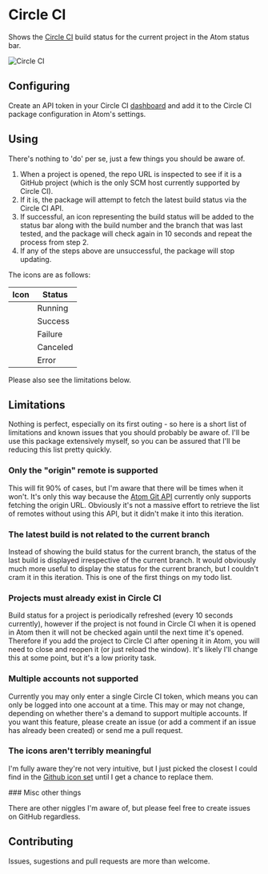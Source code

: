 # Circle CI

Shows the [Circle CI](http://circleci.com) build status for the current project in the Atom status bar.

![Circle CI](https://dl.dropboxusercontent.com/u/714833/Atom/packages/circle-ci/circle_ci.png)

## Configuring

Create an API token in your Circle CI [dashboard](https://circleci.com/account/api) and add it to the Circle CI package configuration in Atom's settings.

## Using

There's nothing to 'do' per se, just a few things you should be aware of.

1. When a project is opened, the repo URL is inspected to see if it is a GitHub project (which is the only SCM host currently supported by Circle CI).
2. If it is, the package will attempt to fetch the latest build status via the Circle CI API.
3. If successful, an icon representing the build status will be added to the status bar along with the build number and the branch that was last tested, and the package will check again in 10 seconds and repeat the process from step 2.
4. If any of the steps above are unsuccessful, the package will stop updating.

The icons are as follows:

| Icon                                             | Status   |
| ------------------------------------------------ | -------- |
| <span class="mega-octicon octicon-sync"></span>  | Running  |
| <span class="mega-octicon octicon-check"></span> | Success  |
| <span class="mega-octicon octicon-alert"></span> | Failure  |
| <span class="mega-octicon octicon-x"></span>     | Canceled |
| <span class="mega-octicon octicon-slash"></span> | Error    |

Please also see the limitations below.

## Limitations

Nothing is perfect, especially on its first outing - so here is a short list of limitations and known issues that you should probably be aware of.  I'll be use this package extensively myself, so you can be assured that I'll be reducing this list pretty quickly.

### Only the "origin" remote is supported

This will fit 90% of cases, but I'm aware that there will be times when it won't.  It's only this way because the [Atom Git API](https://atom.io/docs/api/v0.67.0/api/classes/Git.html) currently only supports fetching the origin URL.  Obviously it's not a massive effort to retrieve the list of remotes without using this API, but it didn't make it into this iteration.

### The latest build is not related to the current branch

Instead of showing the build status for the current branch, the status of the last build is displayed irrespective of the current branch.  It would obviously much more useful to display the status for the current branch, but I couldn't cram it in this iteration.  This is one of the first things on my todo list.

### Projects must already exist in Circle CI

Build status for a project is periodically refreshed (every 10 seconds currently), however if the project is not found in Circle CI when it is opened in Atom then it will not be checked again until the next time it's opened.  Therefore if you add the project to Circle CI after opening it in Atom, you will need to close and reopen it (or just reload the window).  It's likely I'll change this at some point, but it's a low priority task.

### Multiple accounts not supported

Currently you may only enter a single Circle CI token, which means you can only be logged into one account at a time.  This may or may not change, depending on whether there's a demand to support multiple accounts.  If you want this feature, please create an issue (or add a comment if an issue has already been created) or send me a pull request.

### The icons aren't terribly meaningful

I'm fully aware they're not very intuitive, but I just picked the closest I could find in the [Github icon set](https://github.com/styleguide/css/7.0) until I get a chance to replace them.

### Misc other things

There are other niggles I'm aware of, but please feel free to create issues on GitHub regardless.

## Contributing

Issues, sugestions and pull requests are more than welcome.
